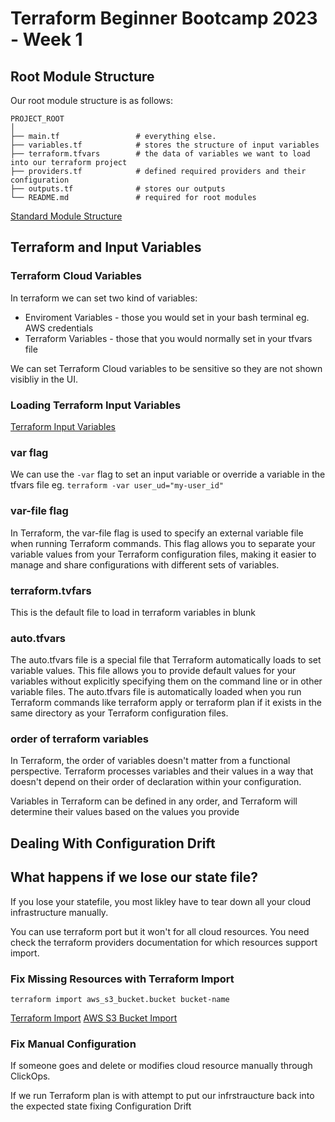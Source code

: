 # Terraform Beginner Bootcamp 2023 - Week 1

## Root Module Structure

Our root module structure is as follows:

```
PROJECT_ROOT
│
├── main.tf                 # everything else.
├── variables.tf            # stores the structure of input variables
├── terraform.tfvars        # the data of variables we want to load into our terraform project
├── providers.tf            # defined required providers and their configuration
├── outputs.tf              # stores our outputs
└── README.md               # required for root modules
```

[Standard Module Structure](https://developer.hashicorp.com/terraform/language/modules/develop/structure)

## Terraform and Input Variables

### Terraform Cloud Variables

In terraform we can set two kind of variables:
- Enviroment Variables - those you would set in your bash terminal eg. AWS credentials
- Terraform Variables - those that you would normally set in your tfvars file

We can set Terraform Cloud variables to be sensitive so they are not shown visibliy in the UI.

### Loading Terraform Input Variables

[Terraform Input Variables](https://developer.hashicorp.com/terraform/language/values/variables)

### var flag
We can use the `-var` flag to set an input variable or override a variable in the tfvars file eg. `terraform -var user_ud="my-user_id"`

### var-file flag

 In Terraform, the var-file flag is used to specify an external variable file when running Terraform commands. This flag allows you to separate your variable values from your Terraform configuration files, making it easier to manage and share configurations with different sets of variables.

### terraform.tvfars

This is the default file to load in terraform variables in blunk

### auto.tfvars

The auto.tfvars file is a special file that Terraform automatically loads to set variable values. This file allows you to provide default values for your variables without explicitly specifying them on the command line or in other variable files. The auto.tfvars file is automatically loaded when you run Terraform commands like terraform apply or terraform plan if it exists in the same directory as your Terraform configuration files.

### order of terraform variables

In Terraform, the order of variables doesn't matter from a functional perspective. Terraform processes variables and their values in a way that doesn't depend on their order of declaration within your configuration.

Variables in Terraform can be defined in any order, and Terraform will determine their values based on the values you provide

## Dealing With Configuration Drift

## What happens if we lose our state file?

If you lose your statefile, you most likley have to tear down all your cloud infrastructure manually.

You can use terraform port but it won't for all cloud resources. You need check the terraform providers documentation for which resources support import.

### Fix Missing Resources with Terraform Import

`terraform import aws_s3_bucket.bucket bucket-name`

[Terraform Import](https://developer.hashicorp.com/terraform/cli/import)
[AWS S3 Bucket Import](https://registry.terraform.io/providers/hashicorp/aws/latest/docs/resources/s3_bucket#import)

### Fix Manual Configuration

If someone goes and delete or modifies cloud resource manually through ClickOps. 

If we run Terraform plan is with attempt to put our infrstraucture back into the expected state fixing Configuration Drift
